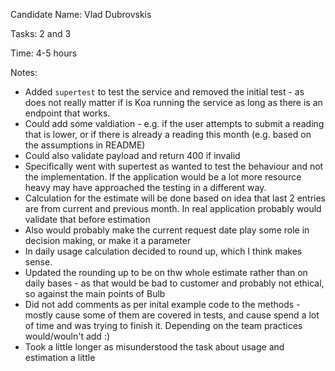 Candidate Name: Vlad Dubrovskis

Tasks: 2 and 3

Time: 4-5 hours 

Notes:
- Added `supertest` to test the service and removed the initial test - as does not really matter if is Koa running the service as long as there is an endpoint that works.
- Could add some valdiation - e.g. if the user attempts to submit a reading that is lower, or if there is already a reading this month (e.g. based on the assumptions in README)
- Could also validate payload and return 400 if invalid
- Specifically went with supertest as wanted to test the behaviour and not the implementation. If the application would be a lot more resource heavy may have approached the testing in a different way.
- Calculation for the estimate will be done based on idea that last 2 entries are from current and previous month. In real application probably would validate that before estimation
- Also would probably make the current request date play some role in decision making, or make it a parameter
- In daily usage calculation decided to round up, which I think makes sense.
- Updated the rounding up to be on thw whole estimate rather than on daily bases - as that would be bad to customer and probably not ethical, so against the main points of Bulb
- Did not add comments as per inital example code to the methods - mostly cause some of them are covered in tests, and cause spend a lot of time and was trying to finish it. Depending on the team practices would/wouln't add :)
- Took a little longer as misunderstood the task about usage and estimation a little  
